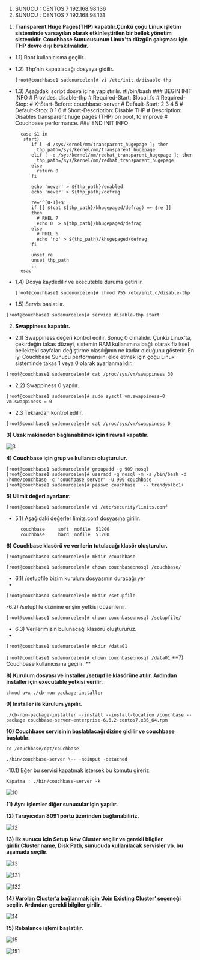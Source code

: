 1.	SUNUCU : CENTOS 7    192.168.98.136
2.	SUNUCU : CENTOS 7    192.168.98.131

1)	**Transparent Huge Pages(THP) kapatılır.Çünkü çoğu Linux işletim sisteminde varsayılan olarak etkinleştirilen bir bellek yönetim sistemidir. Couchbase Sunucusunun Linux'ta düzgün çalışması için THP devre dışı bırakılmalıdır.**

- 1.1)	Root kullanıcısına geçilir.

- 1.2)	Thp’nin kapatılacağı dosyaya gidilir.

	`[root@couchbase1 sudenurcelen]# vi /etc/init.d/disable-thp  `

- 1.3)	 Aşağıdaki script dosya içine yapıştırılır.
		#!/bin/bash
		### BEGIN INIT INFO
		# Provides:          disable-thp
		# Required-Start:    $local_fs
		# Required-Stop:
		# X-Start-Before:    couchbase-server
		# Default-Start:     2 3 4 5
		# Default-Stop:      0 1 6
		# Short-Description: Disable THP
		# Description:       Disables transparent huge pages (THP) on boot, to improve
		#                    Couchbase performance.
		### END INIT INFO

		case $1 in
 		 start)
		    if [ -d /sys/kernel/mm/transparent_hugepage ]; then
		      thp_path=/sys/kernel/mm/transparent_hugepage
		    elif [ -d /sys/kernel/mm/redhat_transparent_hugepage ]; then
		      thp_path=/sys/kernel/mm/redhat_transparent_hugepage
		    else
		      return 0
		    fi

		    echo 'never' > ${thp_path}/enabled
		    echo 'never' > ${thp_path}/defrag

		    re='^[0-1]+$'
		    if [[ $(cat ${thp_path}/khugepaged/defrag) =~ $re ]]
		    then
		      # RHEL 7
		      echo 0  > ${thp_path}/khugepaged/defrag
		    else
		      # RHEL 6
		      echo 'no' > ${thp_path}/khugepaged/defrag
		    fi

		    unset re
		    unset thp_path
		    ;;
		esac


- 1.4)	Dosya kaydedilir ve executeble duruma getirilir.

  `[root@couchbase1 sudenurcelen]# chmod 755 /etc/init.d/disable-thp`

- 1.5)	Servis başlatılır.

 `[root@couchbase1 sudenurcelen]# service disable-thp start`

2)	**Swappiness kapatılır.**

- 2.1) Swappiness değeri kontrol edilir. Sonuç 0 olmalıdır. Çünkü Linux'ta, çekirdeğin takas düzeyi, sistemin RAM kullanımına bağlı olarak fiziksel bellekteki sayfaları değiştirme olasılığının ne kadar olduğunu gösterir. En iyi Couchbase Sunucu performansını elde etmek için çoğu Linux sisteminde takas 1 veya 0 olarak ayarlanmalıdır.

 `[root@couchbase1 sudenurcelen]# cat /proc/sys/vm/swappiness
30`

- 2.2) Swappiness 0 yapılır.

 `[root@couchbase1 sudenurcelen]# sudo sysctl vm.swappiness=0
vm.swappiness = 0`

- 2.3 Tekrardan kontrol edilir.

 `[root@couchbase1 sudenurcelen]# cat /proc/sys/vm/swappiness
0`

**3)	Uzak makineden bağlanabilmek için firewall kapatılır.**

![3](https://user-images.githubusercontent.com/28504151/116298800-94a1b480-a7a5-11eb-92c1-4664c4e8b065.png)



**4)	Couchbase için grup ve kullanıcı oluşturulur.**

 `[root@couchbase1 sudenurcelen]# groupadd -g 909 nosql `  
 `[root@couchbase1 sudenurcelen]# useradd -g nosql -m -s /bin/bash -d /home/couchbase -c "couchbase server" -u 909 couchbase`
`[root@couchbase1 sudenurcelen]# passwd couchbase   -- trendyolbc1+`

**5)	Ulimit değeri ayarlanır.**

 `[root@couchbase1 sudenurcelen]# vi /etc/security/limits.conf  `
- 5.1) Aşağıdaki değerler limits.conf dosyasına girilir.

		couchbase     soft  nofile  51200
		couchbase     hard  nofile  51200

**6)	Couchbase klasörü ve verilerin tutulacağı klasör oluşturulur.**

 `[root@couchbase1 sudenurcelen]# mkdir /couchbase`
 
 `[root@couchbase1 sudenurcelen]# chown couchbase:nosql /couchbase/`
 
- 6.1)  /setupfile bizim kurulum dosyasının duracağı yer
- 
 `[root@couchbase1 sudenurcelen]# mkdir /setupfile`
 
 -6.2) /setupfile dizinine erişim yetkisi düzenlenir. 
 
 `[root@couchbase1 sudenurcelen]# chown couchbase:nosql /setupfile/`
 
- 6.3) Verilerimizin bulunacağı klasörü oluştururuz.
- 
 `[root@couchbase1 sudenurcelen]# mkdir /data01`
 
 `[root@couchbase1 sudenurcelen]# chown couchbase:nosql /data01`
**7)	Couchbase kullanıcısına geçilir. **

**8)	Kurulum dosyası ve installer /setupfile klasörüne atılır. Ardından installer için executable yetkisi verilir.**

 `chmod u+x ./cb-non-package-installer`

**9)	Installer ile kurulum yapılır.**

`./cb-non-package-installer --install --install-location /couchbase --package couchbase-server-enterprise-6.6.2-centos7.x86_64.rpm`

**10)	Couchbase servisinin başlatılacağı dizine gidilir ve couchbase başlatılır.**

 `cd /couchbase/opt/couchbase`
 
 `./bin/couchbase-server \-- -noinput -detached`
 
 -10.1) Eğer bu servisi kapatmak istersek bu komutu gireriz.

 `Kapatma : ./bin/couchbase-server -k`
 
 ![10](https://user-images.githubusercontent.com/28504151/116298953-c3b82600-a7a5-11eb-9ad7-dd79748a22d5.png)

**11)	Aynı işlemler diğer sunucular için yapılır.**

**12)	Tarayıcıdan 8091 portu üzerinden bağlanabiliriz.** 

![12](https://user-images.githubusercontent.com/28504151/116299012-d6325f80-a7a5-11eb-9bb2-34ee42e53de5.png)

**13)	İlk sunucu için Setup New Cluster seçilir ve gerekli bilgiler girilir.Cluster name,  Disk Path, sunucuda kullanılacak servisler vb. bu aşamada seçilir.**

![13](https://user-images.githubusercontent.com/28504151/116299107-f2ce9780-a7a5-11eb-8e0d-6fa7ba1aadde.png)

![131](https://user-images.githubusercontent.com/28504151/116299124-f6621e80-a7a5-11eb-86bc-1f7f2dc0aff0.png)

![132](https://user-images.githubusercontent.com/28504151/116299132-f8c47880-a7a5-11eb-9a1f-6b1f5d90b8e5.png)

**14)	Varolan Cluster’a bağlanmak için ‘Join Existing Cluster’ seçeneği seçilir. Ardından gerekli bilgiler girilir**. 

![14](https://user-images.githubusercontent.com/28504151/116299174-07129480-a7a6-11eb-9de3-2c01d0a2c8b4.png)

**15)	Rebalance işlemi başlatılır.**

![15](https://user-images.githubusercontent.com/28504151/116299234-17c30a80-a7a6-11eb-97b1-653b402014ca.png)

![151](https://user-images.githubusercontent.com/28504151/116299245-1abdfb00-a7a6-11eb-8b3a-0035fd137297.png)


